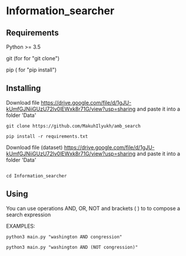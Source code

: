 # Information_searcher

## Requirements
Python >= 3.5

git (for for "git clone")

pip ( for "pip install")

## Installing

Download file https://drive.google.com/file/d/1gJU-kUmfGJNiiGUzU72lv0lEWxk8r71G/view?usp=sharing and paste it into a folder 'Data'

```shell
git clone https://github.com/MakuhIlyukh/amb_search

pip install -r requirements.txt

```

Download file (dataset) https://drive.google.com/file/d/1gJU-kUmfGJNiiGUzU72lv0lEWxk8r71G/view?usp=sharing and paste it into a folder 'Data'

```shell

cd Information_searcher
```

## Using

You can use operations AND, OR, NOT and brackets ( ) to to compose a search expression

EXAMPLES:

```shell
python3 main.py "washington AND congression"

python3 main.py "washington AND (NOT congression)"
```

